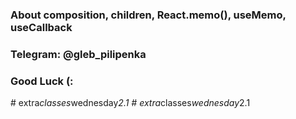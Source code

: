 ### About composition, children, React.memo(), useMemo, useCallback

### Telegram: @gleb_pilipenka
### Good Luck (:
#   e x t r a _ c l a s s e s _ w e d n e s d a y _ 2 . 1  
 #   e x t r a _ c l a s s e s _ w e d n e s d a y _ 2 . 1  
 